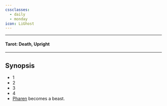 ```yaml
---
cssclasses:
  - daily
  - monday
icon: LiGhost
---
```

***
#### Tarot: Death, Upright
***
## Synopsis
- 1
- 2
- 3
- 4
- [Pharen](../../-Characters/-Player/Pharen.md) becomes a beast.